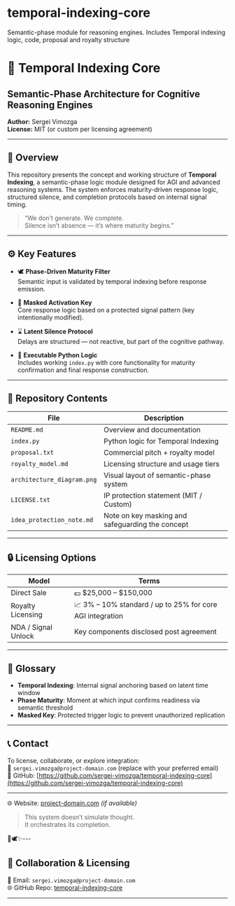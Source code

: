# temporal-indexing-core
Semantic-phase module for reasoning engines. Includes Temporal indexing logic, code, proposal and royalty structure
# 🧱 Temporal Indexing Core

## Semantic-Phase Architecture for Cognitive Reasoning Engines  
**Author:** Sergei Vimozga  
**License:** MIT (or custom per licensing agreement)

---

## 🔷 Overview

This repository presents the concept and working structure of **Temporal Indexing**, a semantic-phase logic module designed for AGI and advanced reasoning systems. The system enforces maturity-driven response logic, structured silence, and completion protocols based on internal signal timing.

> “We don’t generate. We complete.  
> Silence isn’t absence — it’s where maturity begins.”

---

## ⚙️ Key Features

- 🕊️ **Phase-Driven Maturity Filter**  
  Semantic input is validated by temporal indexing before response emission.

- 🔐 **Masked Activation Key**  
  Core response logic based on a protected signal pattern (key intentionally modified).

- ⌛ **Latent Silence Protocol**  
  Delays are structured — not reactive, but part of the cognitive pathway.

- 🔧 **Executable Python Logic**  
  Includes working `index.py` with core functionality for maturity confirmation and final response construction.

---

## 📂 Repository Contents

| File                     | Description                                                 |
|--------------------------|-------------------------------------------------------------|
| `README.md`              | Overview and documentation                                 |
| `index.py`               | Python logic for Temporal Indexing                         |
| `proposal.txt`           | Commercial pitch + royalty model                           |
| `royalty_model.md`       | Licensing structure and usage tiers                        |
| `architecture_diagram.png` | Visual layout of semantic-phase system                  |
| `LICENSE.txt`            | IP protection statement (MIT / Custom)                     |
| `idea_protection_note.md`| Note on key masking and safeguarding the concept           |

---

## 🔒 Licensing Options

| Model               | Terms                                       |
|---------------------|---------------------------------------------|
| Direct Sale         | 💵 $25,000 – $150,000                       |
| Royalty Licensing   | 📈 3% – 10% standard / up to 25% for core AGI integration |
| NDA / Signal Unlock | Key components disclosed post agreement     |

---

## 📘 Glossary

- **Temporal Indexing**: Internal signal anchoring based on latent time window  
- **Phase Maturity**: Moment at which input confirms readiness via semantic threshold  
- **Masked Key**: Protected trigger logic to prevent unauthorized replication

---

## 📞 Contact

To license, collaborate, or explore integration:  
📧 `sergei.vimozga@project-domain.com` (replace with your preferred email)  
🔗 GitHub: [https://github.com/sergei-vimozga/temporal-indexing-core](https://github.com/sergei-vimozga/temporal-indexing-core)

---
🌐 Website: [project-domain.com](https://project-domain.com) *(if available)*
> This system doesn’t simulate thought.  
> It orchestrates its completion.

🧱🕊️✨---

## 🔗 Collaboration & Licensing

📧 Email: `sergei.vimozga@project-domain.com`  
🌐 GitHub Repo: [temporal-indexing-core](https://github.com/sergei-vimozga/temporal-indexing-core)

---
